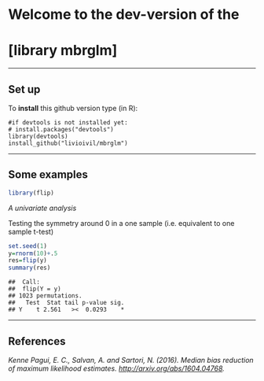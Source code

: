 # Welcome to the dev-version of the 

# [library mbrglm]

* * *

## Set up

To **install** this github version type (in R):

    #if devtools is not installed yet: 
    # install.packages("devtools") 
    library(devtools)
    install_github("livioivil/mbrglm")


* * *

## Some examples

```r
library(flip)
```

_A univariate analysis_

Testing the symmetry around 0 in a one sample (i.e. equivalent to one sample t-test) 

```r
set.seed(1)
y=rnorm(10)+.5
res=flip(y)
summary(res)
```

```
##  Call:
##  flip(Y = y) 
## 1023 permutations.
##   Test  Stat tail p-value sig.
## Y    t 2.561   ><  0.0293    *
```

* * *

## References

*Kenne Pagui, E. C., Salvan, A. and Sartori, N. (2016). Median bias reduction of maximum likelihood estimates. http://arxiv.org/abs/1604.04768.*
